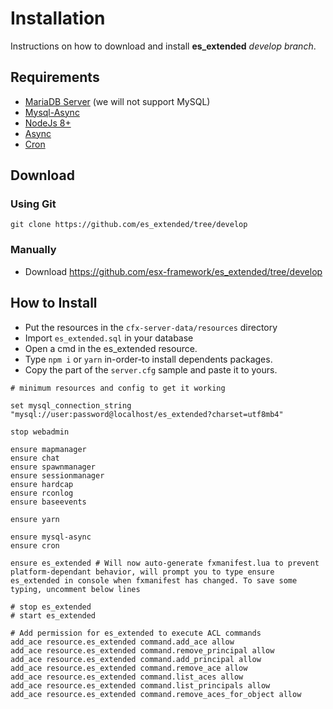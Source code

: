 # Installation

Instructions on how to download and install **es_extended** *develop branch*.

## Requirements

- [MariaDB Server](https://downloads.mariadb.org/) (we will not support MySQL)
- [Mysql-Async](https://github.com/brouznouf/fivem-mysql-async)
- [NodeJs 8+](https://nodejs.org/en/)
- [Async](https://github.com/esx-framework/async)
- [Cron](https://github.com/esx-framework/cron)

## Download

### Using Git

```
git clone https://github.com/es_extended/tree/develop
```

### Manually

- Download https://github.com/esx-framework/es_extended/tree/develop

## How to Install

- Put the resources in the `cfx-server-data/resources` directory
- Import `es_extended.sql` in your database
- Open a cmd in the es_extended resource.
- Type `npm i` or `yarn` in-order-to install dependents packages.
- Copy the part of the `server.cfg` sample and paste it to yours.

```
# minimum resources and config to get it working

set mysql_connection_string "mysql://user:password@localhost/es_extended?charset=utf8mb4"

stop webadmin

ensure mapmanager
ensure chat
ensure spawnmanager
ensure sessionmanager
ensure hardcap
ensure rconlog
ensure baseevents

ensure yarn

ensure mysql-async
ensure cron

ensure es_extended # Will now auto-generate fxmanifest.lua to prevent platform-dependant behavior, will prompt you to type ensure es_extended in console when fxmanifest has changed. To save some typing, uncomment below lines

# stop es_extended
# start es_extended

# Add permission for es_extended to execute ACL commands
add_ace resource.es_extended command.add_ace allow
add_ace resource.es_extended command.remove_principal allow
add_ace resource.es_extended command.add_principal allow
add_ace resource.es_extended command.remove_ace allow
add_ace resource.es_extended command.list_aces allow
add_ace resource.es_extended command.list_principals allow
add_ace resource.es_extended command.remove_aces_for_object allow
```
